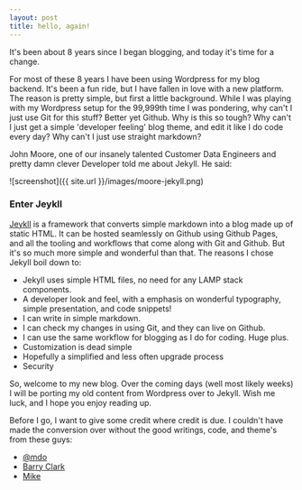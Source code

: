 ```yaml
---
layout: post
title: hello, again!
---
```


It's been about 8 years since I began blogging, and today it's time for a change.

For most of these 8 years I have been using Wordpress for my blog backend. It's been a fun ride, but I have fallen in love with a new platform. The reason is pretty simple, but first a little background. While I was playing with my Wordpress setup for the 99,999th time I was pondering, why can't I just use Git for this stuff? Better yet Github. Why is this so tough? Why can't I just get a simple 'developer feeling' blog theme, and edit it like I do code every day? Why can't I just use straight markdown?

John Moore, one of our insanely talented Customer Data Engineers and pretty damn clever Developer told me about Jekyll. He said:

![screenshot]({{ site.url }}/images/moore-jekyll.png)

### Enter Jeykll

[Jeykll](http://jekyllrb.com/) is a framework that converts simple markdown into a blog made up of static HTML. It can be hosted seamlessly on Github using Github Pages, and all the tooling and workflows that come along with Git and Github. But it's so much more simple and wonderful than that. The reasons I chose Jekyll boil down to:

* Jekyll uses simple HTML files, no need for any LAMP stack components.
* A developer look and feel, with a emphasis on wonderful typography, simple presentation, and code snippets!
* I can write in simple markdown.
* I can check my changes in using Git, and they can live on Github.
* I can use the same workflow for blogging as I do for coding. Huge plus.
* Customization is dead simple
* Hopefully a simplified and less often upgrade process
* Security

So, welcome to my new blog. Over the coming days (well most likely weeks) I will be porting my old content from Wordpress over to Jekyll. Wish me luck, and I hope you enjoy reading up.

Before I go, I want to give some credit where credit is due. I couldn't have made the conversion over without the good writings, code, and theme's from these guys:

* [@mdo](http://www.twitter.com/mdo)
* [Barry Clark](https://github.com/barryclark/jekyll-now)
* [Mike](http://mikerowecode.com/2010/08/jekyll_archives_grouped_by_year.html)
